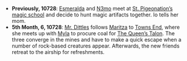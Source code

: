 - **Previously, 10728**: [Esmeralda](../Player%20Characters/Inactive/Esmeralda%20Azucari.md) and [N3mo](../Player%20Characters/Inactive/N3mo.md) meet at [St. Pigeonation’s magic school](../Factions/St.%20Pigeonation’s%20magic%20school.md) and decide to hunt magic artifacts together. Io tells her mom.
- **5th Month, 6, 10728**: [Mr. Dittles](../Player%20Characters/Mr.%20Dittles.md) follows [Maritza](../Player%20Characters/Maritza%20Reddington.md) to [Towns End](../Locations/Yuna%20Highlands/Towns%20End.md), where she meets up with [Myla](../Player%20Characters/Myla.md) to procure coal for [The Queen’s Talon](../Lore/The%20Queen’s%20Talon%20(Airship).md).  The three converge in the mines and have to make a quick escape when a number of rock-based creatures appear. Afterwards, the new friends retreat to the airship for refreshments.